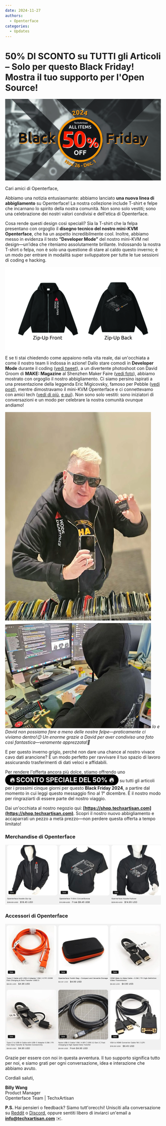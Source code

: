 ```yaml
---
date: 2024-11-27
authors:
  - Openterface
categories:
  - Updates
---
```


# 50% DI SCONTO su TUTTI gli Articoli – Solo per questo Black Friday! Mostra il tuo supporto per l'Open Source!

<style>
  .heartbeat-label {
    display: inline-block;
    background-color: #000000;
    color: white;
    font-size: 1.5em;
    font-weight: bold;
    padding: 5px 15px;
    border-radius: 25px;
    animation: heartbeat 1.6s infinite;
    text-align: center;
  }

  @keyframes heartbeat {
    0% { transform: scale(1); }
    30% { transform: scale(1.01); }
    60% { transform: scale(1); }
  }
</style>

![banner](../pic/241120-Black-Firday-poster-50.jpg)

Cari amici di Openterface,

Abbiamo una notizia entusiasmante: abbiamo lanciato **una nuova linea di abbigliamento** su Openterface! La nostra collezione include T-shirt e felpe che incarnano lo spirito della nostra comunità. Non sono solo vestiti; sono una celebrazione dei nostri valori condivisi e dell'etica di Openterface.

Cosa rende questi design così speciali? Sia la T-shirt che la felpa presentano con orgoglio il **disegno tecnico del nostro mini-KVM Openterface**, che ha un aspetto incredibilmente cool. Inoltre, abbiamo messo in evidenza il testo **“Developer Mode”** del nostro mini-KVM nel design—un’idea che riteniamo assolutamente brillante. Indossando la nostra T-shirt o felpa, non è solo una questione di stare al caldo questo inverno; è un modo per entrare in modalità super sviluppatore per tutte le tue sessioni di coding e hacking.

![OP-Hoodie-Zip-Up](../pic/241120-OP-Hoodie-Zip-Up.jpg)

E se ti stai chiedendo come appaiono nella vita reale, dai un'occhiata a come il nostro team li indossa in azione! Dallo stare comodi in **Developer Mode** durante il coding ([vedi tweet](https://x.com/TechxArtisan/status/1861611266705379346)), a un divertente photoshoot con David Groom di **MAKE: Magazine** al Shenzhen Maker Faire ([vedi foto](https://pbs.twimg.com/media/Gcp8E32agAAEnl-?format=jpg&name=large)), abbiamo mostrato con orgoglio il nostro abbigliamento. Ci siamo persino ispirati a una presentazione della leggenda Eric Migicovsky, famoso per Pebble ([vedi post](https://www.linkedin.com/posts/billy-wangrb_had-an-incredible-weekend-at-shenzhen-maker-activity-7264123680803233792-l7Mm?utm_source=share&utm_medium=member_desktop)), mentre dimostravamo il mini-KVM Openterface e ci connettevamo con amici tech ([vedi di più](https://twitter.com/TechxArtisan/status/1858397377196965913), [e qui](https://twitter.com/TechxArtisan/status/1858400923325726750)). Non sono solo vestiti: sono iniziatori di conversazioni e un modo per celebrare la nostra comunità ovunque andiamo!  

![david-billy-wearing-hoodie](../pic/241120-david-billy-wearing-hoodie.webp)
*Io e David non possiamo fare a meno delle nostre felpe—praticamente ci viviamo dentro!😉 Un enorme grazie a David per aver condiviso una foto così fantastica—veramente apprezzata!🎉*

E per questo inverno grigio, perché non dare una chance al nostro vivace cavo dati arancione? È un modo perfetto per ravvivare il tuo spazio di lavoro assicurando trasferimenti di dati veloci e affidabili.

Per rendere l'offerta ancora più dolce, stiamo offrendo uno <a href="https://shop.techxartisan.com" style="text-decoration: none;"><span class="heartbeat-label">🔥 SCONTO SPECIALE DEL 50% 🔥</span></a> su tutti gli articoli per i prossimi cinque giorni per questo **Black Friday 2024**, a partire dal momento in cui leggi questo messaggio fino al 1° dicembre. È il nostro modo per ringraziarti di essere parte del nostro viaggio.

Dai un'occhiata al nostro negozio qui: **[https://shop.techxartisan.com](https://shop.techxartisan.com)**. Scopri il nostro nuovo abbigliamento e accaparrati un pezzo a metà prezzo—non perdere questa offerta a tempo limitato!

### Merchandise di Openterface
![openterface merch](../pic/241120-txa-shop-op-merch.jpg)

### Accessori di Openterface
![openterface accessories](../pic/241120-txa-shop-op-accessories.jpg)

Grazie per essere con noi in questa avventura. Il tuo supporto significa tutto per noi, e siamo grati per ogni conversazione, idea e interazione che abbiamo avuto.

Cordiali saluti,  

**Billy Wang**  
Product Manager  
Openterface Team | TechxArtisan  

**P.S.** Hai pensieri o feedback? Siamo tutt'orecchi! Unisciti alla conversazione su [Reddit](https://openterface.com/reddit) o [Discord](https://openterface.com/discord), oppure sentiti libero di inviarci un'email a **info@techxartisan.com** ✉️.